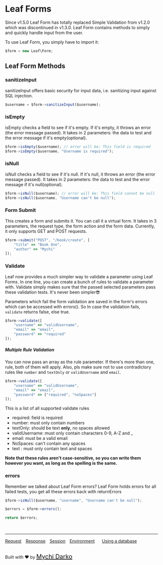 # Leaf Forms

Since v1.5.0 Leaf Form has totally replaced Simple Validation from v1.2.0 which was discontinued in v1.3.0. Leaf Form contains methods to simply and quickly handle input from the user.

To use Leaf Form, you simply have to import it:

```js
$form = new Leaf\Form;
```

## Leaf Form Methods

### sanitizeInput

sanitizeInput offers basic security for input data, i.e. sanitizing input against SQL injection.

```js
$username = $form->sanitizeInput($username);
```

### isEmpty

isEmpty checks a field to see if it's empty. If it's empty, it throws an error (the error message passed). It takes in 2 parameters: the data to test and the error message if it's empty(optional).

```js
$form->isEmpty($username); // error will be: This field is required
$form->isEmpty($username, "Username is required");
```

### isNull

isNull checks a field to see if it's null. If it's null, it throws an error (the error message passed). It takes in 2 parameters: the data to test and the error message if it's null(optional).

```js
$form->isNull($username); // error will be: This field cannot be null
$form->isNull($username, "Username can't be null");
```

### Form Submit

This creates a form and submits it. You can call it a virtual form.  It takes in 3 parameters, the request type, the form action and the form data. Currently, it only supports GET and POST requests.

```js
$form->submit("POST", "/book/create", [
	"title" => "Book One",
	"author" => "Mychi"
]);
```

### Validate

Leaf now provides a much simpler way to validate a parameter using Leaf Forms. In one line, you can create a bunch of rules to validate a parameter with. Validate simply makes sure that the passed selected parameters pass these validation tests. It's never been simpler😎

Parameters which fail the form validation are saved in the form's errors which can be accessed with errors(). So In case the validation fails, `validate` returns false, else true.

```js
$form->validate([
	"username" => "validUsername",
	"email" => "email",
	"password" => "required"
]);
```

##### Multiple Rule Validation

You can now pass an array as the rule parameter. If there's more than one, rule, both of them will apply. Also, pls make sure not to use contradictory rules like `number` and `textOnly` or `validUsername` and `email`.

```js
$form->validate([
	"username" => "validUsername",
	"email" => "email",
	"password" => ["required", "noSpaces"]
]);
```

This is a list of all supported validate rules

- required: field is required
- number: must only contain numbers
- textOnly: should be text **only**, no spaces allowed
- validUsername: must only contain characters 0-9, A-Z and _
- email: must be a valid email
- NoSpaces: can't contain any spaces
- text : must only contain text and spaces

**Note that these rules aren't case-sensitive, so you can write them however you want, as long as the spelling is the same.**

### errors

Remember we talked about Leaf Form errors? Leaf Form holds errors for all failed tests, you get all these errors back with returnErrors

```js
$form->isNull($username, "username", "Username can't be null");

$errors = $form->errors();

return $errors;
```

<br>
<hr>

<a href="#/2.1http/request" style="margin: 0px">Request</a>
<a href="#/2.1http/response" style="margin: 0px 10px;">Response</a>
<a href="#/2.1http/session" style="margin: 0px; 10px;">Session</a>
<a href="#/2.1environment" style="margin: 0px 10px;">Environment</a>
<a href="#/2.1database" style="margin: 0px 10px;">Using a database</a>

<br>
Built with ❤ by <a href="https://mychi.netlify.com" style="font-size: 20px; color: #111;" target="_blank">Mychi Darko</a>